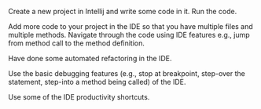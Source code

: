 <div id="projectSetup">

Create a new project in Intellij and write some code in it. Run the code.

</div>


<div id="codeNavigation">

Add more code to your project in the IDE so that you have multiple files and multiple methods. Navigate through the code using IDE features e.g., jump from method call to the method definition.

</div>

<div id="refactoring">

Have done some automated refactoring in the IDE.


</div>

<div id="debuggingBasic">

Use the basic debugging features (e.g., stop at breakpoint, step-over the statement, step-into a method being called) of the IDE.

</div>

<div id="productivityShortcuts">

Use some of the IDE productivity shortcuts.

</div>
